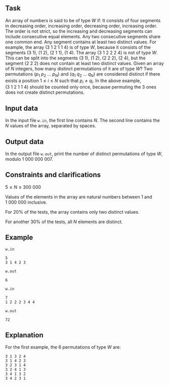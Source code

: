 ## Task

An array of numbers is said to be of type $W$ if: It consists of four segments in decreasing order, increasing order, decreasing order, increasing order. The order is not strict, so the increasing and decreasing segments can include consecutive equal elements. Any two consecutive segments share one common end. Any segment contains at least two distinct values. For example, the array $(3\ 1\ 2\ 1\ 1\ 4)$ is of type $W$, because it consists of the segments $(3\ 1)$, $(1\ 2)$, $(2\ 1\ 1)$, $(1\ 4)$. The array $(3\ 1\ 2\ 2\ 2\ 4)$ is not of type $W$. This can be split into the segments $(3\ 1)$, $(1\ 2)$, $(2\ 2\ 2)$, $(2\ 4)$, but the segment $(2\ 2\ 2)$ does not contain at least two distinct values. Given an array of $N$ integers, how many distinct permutations of it are of type $W$? Two permutations $(p_1\ p_2\ \dots\ p_N)$ and $(q_1\ q_2\ \dots\ q_N)$ are considered distinct if there exists a position $1 \leq i \leq N$ such that $p_i ≠ q_i$. In the above example, $(3\ 1\ 2\ 1\ 1\ 4)$ should be counted only once, because permuting the $3$ ones does not create distinct permutations.

## Input data

In the input file `w.in`, the first line contains $N$. The second line contains the $N$ values of the array, separated by spaces.

## Output data

In the output file `w.out`, print the number of distinct permutations of type $W$, modulo $1\ 000\ 000\ 007$.

## Constraints and clarifications

$5 \leq N \leq 300\ 000$

Values of the elements in the array are natural numbers between $1$ and $1\ 000\ 000$ inclusive.

For $20\%$ of the tests, the array contains only two distinct values.

For another $30\%$ of the tests, all $N$ elements are distinct.

## Example

`w.in`
```
5
3 1 4 2 3
```

`w.out`
```
6
```

`w.in`
```
7
1 2 2 2 3 4 4
```

`w.out`
```
72
```

## Explanation

For the first example, the $6$ permutations of type $W$ are:
```
3 1 3 2 4
3 1 4 2 3
3 2 3 1 4
3 2 4 1 3
3 4 1 3 2
3 4 2 3 1
```